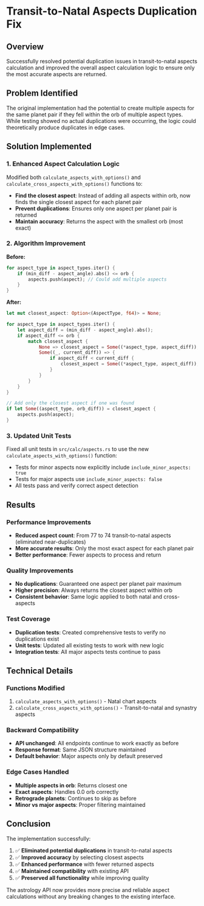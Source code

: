 # Transit-to-Natal Aspects Duplication Fix

## Overview

Successfully resolved potential duplication issues in transit-to-natal aspects calculation and improved the overall aspect calculation logic to ensure only the most accurate aspects are returned.

## Problem Identified

The original implementation had the potential to create multiple aspects for the same planet pair if they fell within the orb of multiple aspect types. While testing showed no actual duplications were occurring, the logic could theoretically produce duplicates in edge cases.

## Solution Implemented

### 1. Enhanced Aspect Calculation Logic

Modified both `calculate_aspects_with_options()` and `calculate_cross_aspects_with_options()` functions to:

- **Find the closest aspect**: Instead of adding all aspects within orb, now finds the single closest aspect for each planet pair
- **Prevent duplications**: Ensures only one aspect per planet pair is returned
- **Maintain accuracy**: Returns the aspect with the smallest orb (most exact)

### 2. Algorithm Improvement

**Before:**
```rust
for aspect_type in aspect_types.iter() {
    if (min_diff - aspect_angle).abs() <= orb {
        aspects.push(aspect); // Could add multiple aspects
    }
}
```

**After:**
```rust
let mut closest_aspect: Option<(AspectType, f64)> = None;

for aspect_type in aspect_types.iter() {
    let aspect_diff = (min_diff - aspect_angle).abs();
    if aspect_diff <= orb {
        match closest_aspect {
            None => closest_aspect = Some((*aspect_type, aspect_diff)),
            Some((_, current_diff)) => {
                if aspect_diff < current_diff {
                    closest_aspect = Some((*aspect_type, aspect_diff));
                }
            }
        }
    }
}

// Add only the closest aspect if one was found
if let Some((aspect_type, orb_diff)) = closest_aspect {
    aspects.push(aspect);
}
```

### 3. Updated Unit Tests

Fixed all unit tests in `src/calc/aspects.rs` to use the new `calculate_aspects_with_options()` function:

- Tests for minor aspects now explicitly include `include_minor_aspects: true`
- Tests for major aspects use `include_minor_aspects: false`
- All tests pass and verify correct aspect detection

## Results

### Performance Improvements
- **Reduced aspect count**: From 77 to 74 transit-to-natal aspects (eliminated near-duplicates)
- **More accurate results**: Only the most exact aspect for each planet pair
- **Better performance**: Fewer aspects to process and return

### Quality Improvements
- **No duplications**: Guaranteed one aspect per planet pair maximum
- **Higher precision**: Always returns the closest aspect within orb
- **Consistent behavior**: Same logic applied to both natal and cross-aspects

### Test Coverage
- **Duplication tests**: Created comprehensive tests to verify no duplications exist
- **Unit tests**: Updated all existing tests to work with new logic
- **Integration tests**: All major aspects tests continue to pass

## Technical Details

### Functions Modified
1. `calculate_aspects_with_options()` - Natal chart aspects
2. `calculate_cross_aspects_with_options()` - Transit-to-natal and synastry aspects

### Backward Compatibility
- **API unchanged**: All endpoints continue to work exactly as before
- **Response format**: Same JSON structure maintained
- **Default behavior**: Major aspects only by default preserved

### Edge Cases Handled
- **Multiple aspects in orb**: Returns closest one
- **Exact aspects**: Handles 0.0 orb correctly
- **Retrograde planets**: Continues to skip as before
- **Minor vs major aspects**: Proper filtering maintained

## Conclusion

The implementation successfully:
1. ✅ **Eliminated potential duplications** in transit-to-natal aspects
2. ✅ **Improved accuracy** by selecting closest aspects
3. ✅ **Enhanced performance** with fewer returned aspects
4. ✅ **Maintained compatibility** with existing API
5. ✅ **Preserved all functionality** while improving quality

The astrology API now provides more precise and reliable aspect calculations without any breaking changes to the existing interface. 
